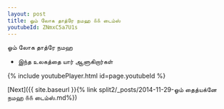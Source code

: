 ```yaml
---
layout: post
title: ஓம் லோக தாத்ரே நமஹ ௧௧ டைம்ஸ்
youtubeId: ZNmxC5a7U1s
---
```

 
 
 ஓம் லோக தாத்ரே நமஹ  
 
 -  இந்த உலகத்தை யார் ஆளுகிறார்கள் 
 
  
 
  
 
 
 
 
 
 


{% include youtubePlayer.html id=page.youtubeId %}
 
[Next]({{ site.baseurl }}{% link  split2/_posts/2014-11-29-ஓம் தைத்யக்னே நமஹ ௧௧ டைம்ஸ்.md%})
 
